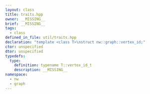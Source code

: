 ```yaml
---
layout: class
title: traits.hpp
owner: __MISSING__
brief: __MISSING__
tags:
  - class
defined_in_file: util/traits.hpp
declaration: "template <class T>\nstruct nw::graph::vertex_id;"
ctor: unspecified
dtor: unspecified
typedefs:
  type:
    definition: typename T::vertex_id_t
    description: __MISSING__
namespace:
  - nw
  - graph
---
```

